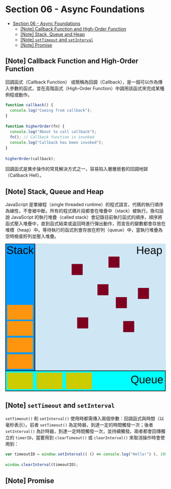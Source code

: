 # Section 06 - Async Foundations


- [Section 06 - Async Foundations](#Section-06---Async-Foundations)
  - [[Note] Callback Function and High-Order Function](#Note-Callback-Function-and-High-Order-Function)
  - [[Note] Stack, Queue and Heap](#Note-Stack-Queue-and-Heap)
  - [[Note] `setTimeout` and `setInterval`](#Note-setTimeout-and-setInterval)
  - [[Note] Promise](#Note-Promise)

## [Note] Callback Function and High-Order Function

回調函式（Callback Function） 或簡稱為回調（Callback），是一個可以作為傳入參數的函式，並在高階函式（High-Order Function）中調用該函式來完成某種例程或動作。

```javascript
function callback() {
  console.log("Coming from callback");
}

function higherOrder(fn) {
  console.log("About to call callback");
  fn(); // Callback function is invoked
  console.log("Callback has been invoked");
}

higherOrder(callback);
```

回調函式是異步操作的常見解決方式之一，容易陷入層層嵌套的回調地獄（Callback Hell）。

## [Note] Stack, Queue and Heap

JavaScript 是單線程（single threaded runtime）的程式語言，代碼的執行順序為線性，不會被中斷。所有的程式碼片段都會在堆疊中（stack）被執行。換句話說 JavaScript 的執行堆疊（called stack）會記錄目前執行函式的順序，順序將函式壓入堆疊中，直到函式結束或返回時進行彈出動作，而宣告的變數都會存放在堆積（heap）中。等待執行的函式則會存放在貯列（queue）中，當執行堆疊為空時檢查貯列並壓入堆疊。

<p align="center">
  <img src="../src/StackAndHeap.svg">
</p>

## [Note] `setTimeout` and `setInterval`

`setTimeout()` 和 `setInterval()` 使用時都需傳入兩個參數：回調函式與時間（以毫秒表示）。前者 `setTimeout()` 為定時器，到達一定的時間觸發一次；後者 `setInterval()` 為計時器，到達一定時間觸發一次，並持續觸發。兩者都會回傳獨立的 `timerID`，當要用到 `clearTimeout()` 或 `clearInterval()` 來取消操作時會使用到：

```javascript
var timeoutID = window.setInterval(( () => console.log("Hello!") ), 1000);

window.clearInterval(timeoutID);
```

## [Note] Promise